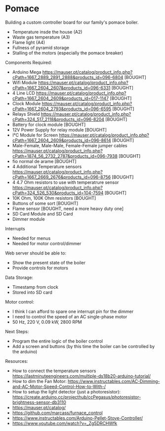 # Pomace

Building a custom controller board for our family's pomace boiler. 













 - Temperature insde the house (A2)
 - Waste gas temperature (A3)
 - Flame light (A4)
 - Fullness of pyramid storage 
 - Stalling of the motors (especially the pomace breaker)

Components Required:
 - Arduino Mega https://mauser.pt/catalog/product_info.php?cPath=1667_2889_2891_2888&products_id=096-6804 [BOUGHT]
 - Wifi Module https://mauser.pt/catalog/product_info.php?cPath=1667_2604_2607&products_id=096-6331 [BOUGHT]
 - 4 Line LCD https://mauser.pt/catalog/product_info.php?cPath=1667_2604_2609&products_id=017-1147 [BOUGHT]
 - Clock Module https://mauser.pt/catalog/product_info.php?cPath=1667_2604_2793&products_id=096-6595 [BOUGHT]
 - Relays Shield https://mauser.pt/catalog/product_info.php?cPath=324_517_2118&products_id=096-8204 [BOUGHT]
 - Battery for clock module [BOUGHT]
 - 12V Power Supply for relay module [BOUGHT]
 - I²C Module for Screen https://mauser.pt/catalog/product_info.php?cPath=1667_2604_2609&products_id=096-8614 [BOUGHT]
 - Male-Female, Male-Male, Female-Female jumper cables https://mauser.pt/catalog/product_info.php?cPath=1874_56_2732_2787&products_id=096-7938 [BOUGHT]
 - fio normal de arame [BOUGHT]
 - 4 Additional Temperature sensors https://mauser.pt/catalog/product_info.php?cPath=1667_2669_2676&products_id=096-8756 [BOUGHT]
 - 4 4.7 Ohm resistors to use with temperatrure sensor https://mauser.pt/catalog/product_info.php?cPath=324_526_530&products_id=104-7594 [BOUGHT]
 - 10K Ohm, 100K Ohm resistors [BOUGHT]
 - Buttons of some sort [BOUGHT]
 - Flame sensor  [BOUGHT, need a more heavy duty one]
 - SD Card Module and SD Card
 - Dimmer module



Interrupts
 - Needed for menus
 - Needed for motor control/dimmer

Web server should be able to:
 - Show the present state of the boiler
 - Provide controls for motors

Data Storage:
 - Timestamp from clock
 - Stored into SD card

 Motor control:
 - I think I can afford to spare one interrupt pin for the dimmer
 - I need to control the speed of an AC single-phase motor
 - 50 Hz, 220 V, 0.09 kW, 2800 RPM

Next Steps:
 - Program the entire logic of the boiler control
 - Add a screen and buttons (by this time the boiler can be controlled by the arduino)

Resources:
 - How to connect the temperature sensors https://lastminuteengineers.com/multiple-ds18b20-arduino-tutorial/
 - How to dim the Fan Motor: https://www.instructables.com/AC-Dimming-and-AC-Motor-Speed-Control-How-to-With-/
 - How to setup the light detector (just a photoresistor): https://create.arduino.cc/projecthub/ccPegasus/photoresistor-brightness-sensor-db3110
 - https://mauser.pt/catalog/
 - https://github.com/marcass/furnace_control
 - https://www.instructables.com/Arduino-Pellet-Stove-Controller/
 - https://www.youtube.com/watch?v=_Zg5DRCHWfk

